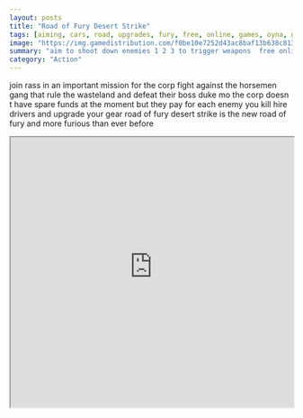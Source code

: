 ```yaml
---
layout: posts
title: "Road of Fury Desert Strike"
tags: [aiming, cars, road, upgrades, fury, free, online, games, oyna, game, free, games, play, play, games]
image: "https://img.gamedistribution.com/f0be10e7252d43ac8baf13b638c8133d.jpg"
summary: "aim to shoot down enemies 1 2 3 to trigger weapons  free online games oyna game free games play play games"
category: "Action"
---
```


join rass in an important mission for the corp fight against the horsemen gang that rule the wasteland and defeat their boss duke mo the corp doesn t have spare funds at the moment but they pay for each enemy you kill hire drivers and upgrade your gear road of fury desert strike is the new road of fury and more furious than ever before

<iframe width="100%" height="480px;" src="https://html5.gamedistribution.com/f0be10e7252d43ac8baf13b638c8133d/"></iframe>